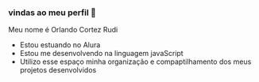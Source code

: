 ### vindas ao meu perfil 💙

Meu nome é Orlando Cortez Rudi

- Estou estuando no Alura
- Estou me desenvolvendo na linguagem javaScript
- Utilizo esse espaço minha organização e compaptilhamento dos meus projetos desenvolvidos 
